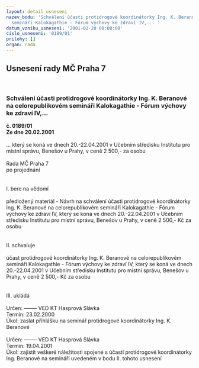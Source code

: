 ```yaml
---
layout: detail_usneseni
nazev_bodu: 'Schválení účasti protidrogové koordinátorky Ing. K. Beranové na celorepublikovém
  semináři Kalokagathie - Fórum výchovy ke zdraví IV,... '
datum_vzniku_usneseni: '2001-02-20 00:00:00'
cislo_usneseni: '0189/01'
prilohy: []
organ: rada
---
```

<div id="ucUsn_pList" class="usn">
	<span><h2>Usnesení rady MČ Praha 7 </h2>
<br></span><div class="standBody">
<span><h3>Schválení účasti protidrogové koordinátorky Ing. K. Beranové na celorepublikovém semináři Kalokagathie - Fórum výchovy ke zdraví IV,... </h3></span><div class="center">
		<strong>č. 0189/01</strong><br>
	</div>
<div class="center">
		<strong>Ze dne 20.02.2001</strong><br><br>
	</div> ... který se koná ve dnech 20.-22.04.2001 v Učebním středisku Institutu pro místní správu, Benešov u Prahy, v ceně 2 500,- za osobu<br><br>Rada MČ Praha 7<br>po projednání<br><br><br>I.	bere na vědomí<br><br> předložený materiál - Návrh na schválení účasti protidrogové koordinátorky Ing. K. Beranové  na celorepublikovém semináři Kalokagathie - Fórum výchovy ke zdraví IV, který se koná ve dnech 20.-22.04.2001 v Učebním středisku Institutu pro místní správu, Benešov u Prahy, v ceně 2 500,- Kč za osobu<br><br><br>II.	schvaluje <br><br>účast protidrogové koordinátorky Ing. K. Beranové na celorepublikovém semináři Kalokagathie - Fórum výchovy ke zdraví IV, který se koná ve dnech 20.-22.04.2001 v Učebním středisku Institutu pro místní správu, Benešov u Prahy, v ceně 2 500,- Kč za osobu<br><br><br>III.	ukládá <br><br> Určen:	–––––	VED KT Hasprová Slávka<br>Termín: 23.02.2000<br>Úkol:	zaslat přihlášku na seminář protidrogové koordinátorky Ing. K. Beranové <br> <br> Určen:	–––––	VED KT Hasprová Slávka<br>Termín: 19.04.2001<br>Úkol:	zajistit veškeré náležitosti spojené s účastí protidrogové koordinátorky Ing. Beranové na semináři uvedeném v bodu II. tohoto usnesení<br> <br><br><br> <br>
</div>
</div>